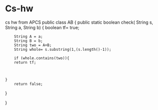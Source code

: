 # Cs-hw
cs hw from APCS 
public class AB
{
	public static boolean check( String s, String a, String b)
	{
		boolean tf= true;
		
		String A = a;
		String B = b;
		String two = A+B;
		String whole= s.substring(1,(s.length()-1));
		
		if (whole.contains(two)){
		return tf;
		
		
		
	}
		return false;
}
	
}
